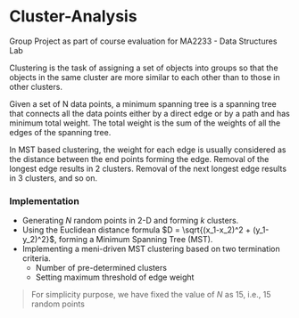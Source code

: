 # Cluster-Analysis

Group Project as part of course evaluation for MA2233 - Data Structures Lab

Clustering is the task of assigning a set of objects into groups so that the objects in the same cluster are more similar to each other than to those in other clusters.

Given a set of N data points, a minimum spanning tree is a spanning tree that connects all the data points either by a direct edge or by a path and has minimum total weight. 
The total weight is the sum of the weights of all the edges of the spanning tree.

In MST based clustering, the weight for each edge is usually considered as the distance between the end points forming the edge. 
Removal of the longest edge results in 2 clusters. Removal of the next longest edge results in 3 clusters, and so on.


### Implementation

- Generating $N$ random points in 2-D and forming $k$ clusters.
- Using the Euclidean distance formula $D = \sqrt{(x_1-x_2)^2 + (y_1-y_2)^2}$, forming a Minimum Spanning Tree (MST).
- Implementing a meni-driven MST clustering based on two termination criteria.
  - Number of pre-determined clusters
  - Setting maximum threshold of edge weight

> For simplicity purpose, we have fixed the value of $N$ as $15$, i.e., 15 random points
